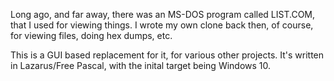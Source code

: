 Long ago, and far away, there was an MS-DOS program called LIST.COM, that I used for viewing things. I wrote my own clone back then, of course, for viewing files, doing hex dumps, etc.

This is a GUI based replacement for it, for various other projects. It's written in Lazarus/Free Pascal, with the inital target being Windows 10.
